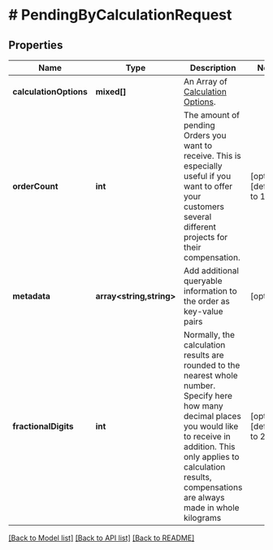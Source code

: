 # # PendingByCalculationRequest

## Properties

Name | Type | Description | Notes
------------ | ------------- | ------------- | -------------
**calculationOptions** | **mixed[]** | An Array of [Calculation Options](/resources/factors). |
**orderCount** | **int** | The amount of pending Orders you want to receive. This is especially useful if you want to offer your customers several different projects for their compensation. | [optional] [default to 1]
**metadata** | **array<string,string>** | Add additional queryable information to the order as key-value pairs | [optional]
**fractionalDigits** | **int** | Normally, the calculation results are rounded to the nearest whole number. Specify here how many decimal places you would like to receive in addition. This only applies to calculation results, compensations are always made in whole kilograms | [optional] [default to 2]

[[Back to Model list]](../../README.md#models) [[Back to API list]](../../README.md#endpoints) [[Back to README]](../../README.md)
